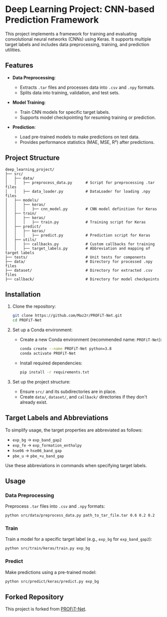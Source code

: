 
# Deep Learning Project: CNN-based Prediction Framework

This project implements a framework for training and evaluating convolutional neural networks (CNNs) using Keras. It supports multiple target labels and includes data preprocessing, training, and prediction utilities.

## Features
- **Data Preprocessing**:
  - Extracts `.tar` files and processes data into `.csv` and `.npy` formats.
  - Splits data into training, validation, and test sets.

- **Model Training**:
  - Train CNN models for specific target labels.
  - Supports model checkpointing for resuming training or prediction.

- **Prediction**:
  - Load pre-trained models to make predictions on test data.
  - Provides performance statistics (MAE, MSE, R²) after predictions.

## Project Structure
```
deep_learning_project/
├── src/
│   ├── data/
│   │   ├── preprocess_data.py      # Script for preprocessing .tar files
│   │   ├── data_loader.py          # DataLoader for loading .npy files
│   ├── models/
│   │   ├── keras/
│   │   │   ├── cnn_model.py        # CNN model definition for Keras
│   ├── train/
│   │   ├── keras/
│   │   │   ├── train.py            # Training script for Keras
│   ├── predict/
│   │   ├── keras/
│   │   │   ├── predict.py          # Prediction script for Keras
│   ├── utils/
│   │   ├── callbacks.py            # Custom callbacks for training
│   │   ├── target_labels.py        # Abbreviation and mapping of target labels
├── tests/                          # Unit tests for components
├── data/                           # Directory for processed .npy files
├── dataset/                        # Directory for extracted .csv files
├── callback/                       # Directory for model checkpoints
```

## Installation
1. Clone the repository:
   ```bash
   git clone https://github.com/Maz2r/PROFiT-Net.git
   cd PROFiT-Net
   ```

2. Set up a Conda environment:
   - Create a new Conda environment (recommended name: `PROFiT-Net`):
     ```bash
     conda create --name PROFiT-Net python=3.8
     conda activate PROFiT-Net
     ```
   - Install required dependencies:
     ```bash
     pip install -r requirements.txt
     ```

3. Set up the project structure:
   - Ensure `src/` and its subdirectories are in place.
   - Create `data/`, `dataset/`, and `callback/` directories if they don't already exist.

## Target Labels and Abbreviations
To simplify usage, the target properties are abbreviated as follows:
- `exp_bg` → `exp_band_gap2`
- `exp_fe` → `exp_formation_enthalpy`
- `hse06` → `hse06_band_gap`
- `pbe_u` → `pbe_+u_band_gap`

Use these abbreviations in commands when specifying target labels.

## Usage
### Data Preprocessing
Preprocess `.tar` files into `.csv` and `.npy` formats:
```bash
python src/data/preprocess_data.py path_to_tar_file.tar 0.6 0.2 0.2
```

### Train
Train a model for a specific target label (e.g., `exp_bg` for `exp_band_gap2`):
```bash
python src/train/keras/train.py exp_bg
```

### Predict
Make predictions using a pre-trained model:
```bash
python src/predict/keras/predict.py exp_bg
```

## Forked Repository
This project is forked from [PROFiT-Net](https://github.com/sejunkim6370/PROFiT-Net). 
